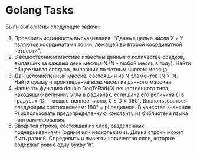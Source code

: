 # Golang Tasks

Были выполнены следующие задачи:
1. Проверить истинность высказывания: "Данные целые числа X и Y являются координатами точки, лежащей во второй координатной четверти".
2. В вещественном массиве известны данные о количестве осадков, выпавших за каждый день месяца N (N - любой месяц в году).
Найти общее число осадков, выпавших по четным числам месяца.
3. Дан целочисленный массив, состоящий из N элементов (N > 0). Найти сумму и произведение всех чисел из данного массива.
4. Написать функцию double DegToRad(D) вещественного типа, находящую величину угла в радианах, если дана его величина D в градусах
(D — вещественное число, 0 ≤ D ≤ 360). Воспользоваться следующим соотношением: 180° = pi радианов. В качестве значения PI
использовать предопределенную константу из библиотеки языка программирования.
5. Вводится строка, состоящая из слов, разделенных подчеркиваниями (одним или несколькими). Длина строки может быть разной.
Определить и вывести количество слов, которые содержат ровно одну букву 'h'.
